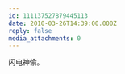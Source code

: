 ```yaml
---
id: 111137527879445113
date: 2010-03-26T14:39:00.000Z
reply: false
media_attachments: 0
---
```


闪电神偷。 ​​​​


